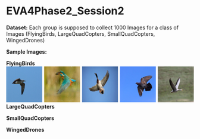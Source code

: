 # EVA4Phase2_Session2

**Dataset:**
Each group is supposed to collect 1000 Images for a class of Images (FlyingBirds, LargeQuadCopters, SmallQuadCopters, WingedDrones)

**Sample Images:**

**FlyingBirds**
![FlyingBirds](https://github.com/srilakshmiv14/EVA4Phase2_Session2/blob/master/Sample%20Images/FlyingBirds.png)
**LargeQuadCopters**

**SmallQuadCopters**

**WingedDrones**
